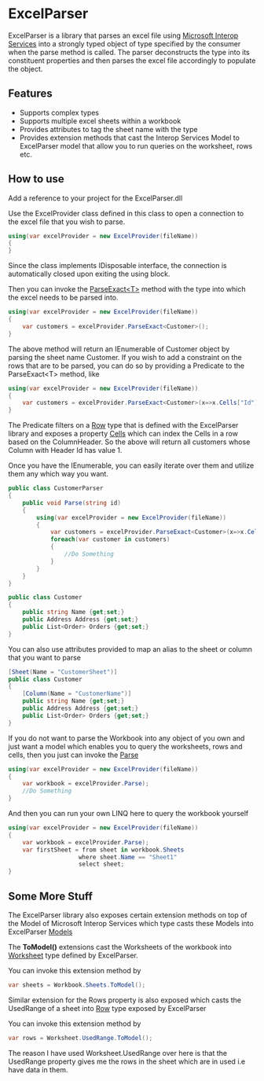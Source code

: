 ExcelParser
===========

ExcelParser is a library that parses an excel file using [Microsoft Interop Services](http://msdn.microsoft.com/en-us/library/microsoft.office.interop.excel.aspx) into a strongly typed object of type specified by the consumer when the parse method is called. The parser deconstructs the type into its constituent properties and then parses the excel file accordingly to populate the object.

## Features ##

- Supports complex types
- Supports multiple excel sheets within a workbook
- Provides attributes to tag the sheet name with the type
- Provides extension methods that cast the Interop Services Model to ExcelParser model that allow you to run queries on the worksheet, rows etc.

## How to use ##

Add a reference to your project for the ExcelParser.dll

Use the ExcelProvider class defined in this class to open a connection to the excel file that you wish to parse.

```csharp
using(var excelProvider = new ExcelProvider(fileName))
{
}
```

Since the class implements IDisposable interface, the connection is automatically closed upon exiting the using block.

Then you can invoke the [ParseExact&lt;T&gt;](../../wiki/Core#excelprovider) method with the type into which the excel needs to be parsed into.

```csharp
using(var excelProvider = new ExcelProvider(fileName))
{
	var customers = excelProvider.ParseExact<Customer>();
}
```
The above method will return an IEnumerable of Customer object by parsing the sheet name Customer. If you wish to add a constraint on the rows that are to be parsed, you can do so by providing a Predicate to the ParseExact&lt;T&gt; method, like

```csharp
using(var excelProvider = new ExcelProvider(fileName))
{
	var customers = excelProvider.ParseExact<Customer>(x=>x.Cells["Id"].Value.Equals("1"));
}
```

The Predicate filters on a [Row](../../wiki/Model#row) type that is defined with the ExcelParser library and exposes a property [Cells](Wiki/Model#cellindexer) which can index the Cells in a row based on the ColumnHeader. So the above will return all customers whose Column with Header Id has value 1.

Once you have the IEnumerable, you can easily iterate over them and utilize them any which way you want.

```csharp
public class CustomerParser
{
	public void Parse(string id)
	{
		using(var excelProvider = new ExcelProvider(fileName))
		{
			var customers = excelProvider.ParseExact<Customer>(x=>x.Cells["Id"].Value.Equals(id));
			foreach(var customer in customers)
			{
				//Do Something
			}
		}
	}
}

public class Customer
{
	public string Name {get;set;}
	public Address Address {get;set;}
	public List<Order> Orders {get;set;}
}
```

You can also use attributes provided to map an alias to the sheet or column that you want to parse

```csharp
[Sheet(Name = "CustomerSheet")]
public class Customer
{
	[Column(Name = "CustomerName")]
	public string Name {get;set;}
	public Address Address {get;set;}
	public List<Order> Orders {get;set;}
}
```

If you do not want to parse the Workbook into any object of you own and just want a model which enables you to query the worksheets, rows and cells, then you just can invoke the [Parse](../../wiki/Core#excelprovider)

```csharp
using(var excelProvider = new ExcelProvider(fileName))
{
	var workbook = excelProvider.Parse);
	//Do Something
}
```

And then you can run your own LINQ here to query the workbook yourself

```csharp
using(var excelProvider = new ExcelProvider(fileName))
{
	var workbook = excelProvider.Parse);
	var firstSheet = from sheet in workbook.Sheets
					where sheet.Name == "Sheet1"
					select sheet;
}
```

## Some More Stuff ##

The ExcelParser library also exposes certain extension methods on top of the Model of Microsoft Interop Services which type casts these Models into ExcelParser [Models](../../wiki/Model)

The **ToModel()** extensions cast the Worksheets of the workbook into [Worksheet](../../wiki/Model#worksheet) type defined by ExcelParser.

You can invoke this extension method by

```csharp
var sheets = Workbook.Sheets.ToModel();
```

Similar extension for the Rows property is also exposed which casts the UsedRange of a sheet into [Row](../../wiki/Model#row) type exposed by ExcelParser

You can invoke this extension method by

```csharp
var rows = Worksheet.UsedRange.ToModel();
```

The reason I have used Worksheet.UsedRange over here is that the UsedRange property gives me the rows in the sheet which are in used i.e have data in them.